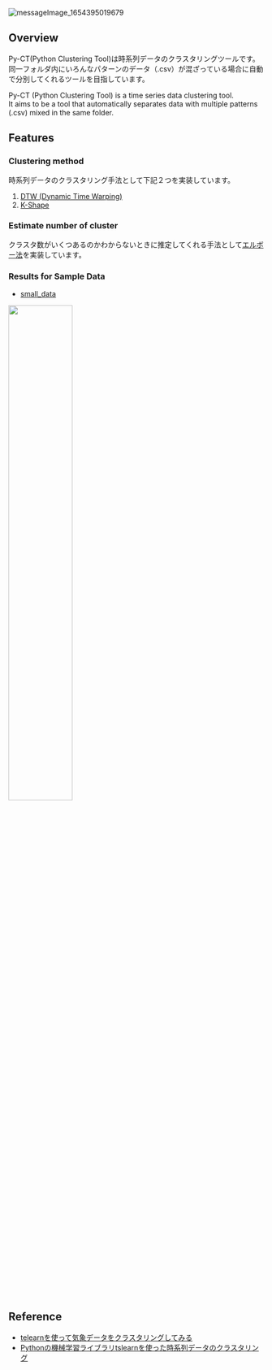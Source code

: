 ![messageImage_1654395019679](https://user-images.githubusercontent.com/26988372/172039328-ac3a83a1-4783-4481-b53a-a0ef0576bae6.jpg)

## Overview
Py-CT(Python Clustering Tool)は時系列データのクラスタリングツールです。  
同一フォルダ内にいろんなパターンのデータ（.csv）が混ざっている場合に自動で分別してくれるツールを目指しています。

Py-CT (Python Clustering Tool) is a time series data clustering tool.  
It aims to be a tool that automatically separates data with multiple patterns (.csv) mixed in the same folder.

## Features

### Clustering method

時系列データのクラスタリング手法として下記２つを実装しています。

1. [DTW (Dynamic Time Warping)](https://zenn.dev/kinonotofu/articles/a7cb8038bb2433#dynamic-time-warping%EF%BC%88dtw%E3%80%81%E5%8B%95%E7%9A%84%E6%99%82%E9%96%93%E4%BC%B8%E7%B8%AE%E6%B3%95%EF%BC%89)
2. [K-Shape](https://tslearn.readthedocs.io/en/stable/auto_examples/clustering/plot_kshape.html?highlight=KShape)

### Estimate number of cluster

クラスタ数がいくつあるのかわからないときに推定してくれる手法として[エルボー法](https://en.wikipedia.org/wiki/Elbow_method_(clustering))を実装しています。

### Results for Sample Data
- [small_data](https://github.com/qoopen0815/python_clustering_tool/tree/main/sample_data/small_data)
<img src="https://user-images.githubusercontent.com/26988372/172048017-8c19fe3d-7e52-4272-b542-249a902d0ab1.png" width="50%"/>

## Reference

- [telearnを使って気象データをクラスタリングしてみる](https://zenn.dev/kinonotofu/articles/a7cb8038bb2433#dynamic-time-warping%EF%BC%88dtw%E3%80%81%E5%8B%95%E7%9A%84%E6%99%82%E9%96%93%E4%BC%B8%E7%B8%AE%E6%B3%95%EF%BC%89)
- [Pythonの機械学習ライブラリtslearnを使った時系列データのクラスタリング](https://blog.brains-tech.co.jp/tslearn-time-series-clustering)
